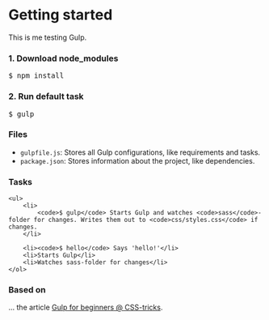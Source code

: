 # Getting started

This is me testing Gulp.

<h3>1. Download node_modules</h3>
<pre>$ npm install</pre>

<h3>2. Run default task</h3>
<pre>$ gulp</pre>

<h3>Files</h3>
	<ul>
		<li>
			<code>gulpfile.js</code>: Stores all Gulp configurations, like requirements and tasks.
		</li>
		<li>
			<code>package.json</code>: Stores information about the project, like dependencies.
		</li>
	</ul>

<h3>Tasks</h3>
	

	<ul>
		<li>
			<code>$ gulp</code> Starts Gulp and watches <code>sass</code>-folder for changes. Writes them out to <code>css/styles.css</code> if changes.
		</li>

		<li><code>$ hello</code> Says 'hello!'</li>
		<li>Starts Gulp</li>
		<li>Watches sass-folder for changes</li>
	</ol>



<h3>Based on</h3>
... the article <a href="https://css-tricks.com/gulp-for-beginners/">Gulp for beginners @ CSS-tricks</a>.